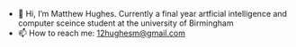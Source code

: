 - 👋 Hi, I’m Matthew Hughes. Currently a final year artficial intelligence and computer sceince student at the university of Birmingham
- 📫 How to reach me: 12hughesm@gmail.com

<!---
Matthew-Hughes3488/Matthew-Hughes3488 is a ✨ special ✨ repository because its `README.md` (this file) appears on your GitHub profile.
You can click the Preview link to take a look at your changes.
--->
